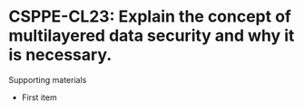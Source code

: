 # CSPPE-CL23:  	Explain the concept of multilayered data security and why it is necessary.	 

Supporting materials

* First item